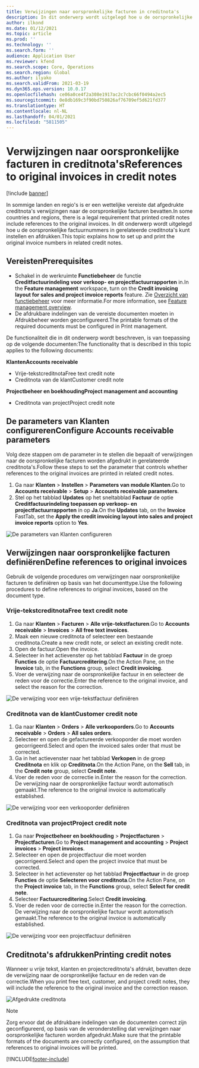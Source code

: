 ```yaml
---
title: Verwijzingen naar oorspronkelijke facturen in creditnota's
description: In dit onderwerp wordt uitgelegd hoe u de oorspronkelijke factuurnummers in gerelateerde creditnota's kunt instellen en afdrukken.
author: ilkond
ms.date: 01/12/2021
ms.topic: article
ms.prod: ''
ms.technology: ''
ms.search.form: ''
audience: Application User
ms.reviewer: kfend
ms.search.scope: Core, Operations
ms.search.region: Global
ms.author: ilyako
ms.search.validFrom: 2021-03-19
ms.dyn365.ops.version: 10.0.17
ms.openlocfilehash: ce06a0ce4f2a308e1917ac2c7cbc66f0494a2ec5
ms.sourcegitcommit: 0e8db169c3f90bd750826af76709ef5d621fd377
ms.translationtype: HT
ms.contentlocale: nl-NL
ms.lasthandoff: 04/01/2021
ms.locfileid: "5811505"
---
```

# <a name="references-to-original-invoices-in-credit-notes"></a><span data-ttu-id="3bcf3-103">Verwijzingen naar oorspronkelijke facturen in creditnota's</span><span class="sxs-lookup"><span data-stu-id="3bcf3-103">References to original invoices in credit notes</span></span>

[!include [banner](../includes/banner.md)]


<span data-ttu-id="3bcf3-104">In sommige landen en regio's is er een wettelijke vereiste dat afgedrukte creditnota's verwijzingen naar de oorspronkelijke facturen bevatten.</span><span class="sxs-lookup"><span data-stu-id="3bcf3-104">In some countries and regions, there is a legal requirement that printed credit notes include references to the original invoices.</span></span> <span data-ttu-id="3bcf3-105">In dit onderwerp wordt uitgelegd hoe u de oorspronkelijke factuurnummers in gerelateerde creditnota's kunt instellen en afdrukken.</span><span class="sxs-lookup"><span data-stu-id="3bcf3-105">This topic explains how to set up and print the original invoice numbers in related credit notes.</span></span>

## <a name="prerequisites"></a><span data-ttu-id="3bcf3-106">Vereisten</span><span class="sxs-lookup"><span data-stu-id="3bcf3-106">Prerequisites</span></span>

- <span data-ttu-id="3bcf3-107">Schakel in de werkruimte **Functiebeheer** de functie **Creditfactuurindeling voor verkoop- en projectfactuurrapporten** in.</span><span class="sxs-lookup"><span data-stu-id="3bcf3-107">In the **Feature management** workspace, turn on the **Credit invoicing layout for sales and project invoice reports** feature.</span></span> <span data-ttu-id="3bcf3-108">Zie [Overzicht van functiebeheer](../../fin-and-ops/get-started/feature-management/feature-management-overview.md) voor meer informatie.</span><span class="sxs-lookup"><span data-stu-id="3bcf3-108">For more information, see [Feature management overview](../../fin-and-ops/get-started/feature-management/feature-management-overview.md).</span></span>
- <span data-ttu-id="3bcf3-109">De afdrukbare indelingen van de vereiste documenten moeten in Afdrukbeheer worden geconfigureerd.</span><span class="sxs-lookup"><span data-stu-id="3bcf3-109">The printable formats of the required documents must be configured in Print management.</span></span>

<span data-ttu-id="3bcf3-110">De functionaliteit die in dit onderwerp wordt beschreven, is van toepassing op de volgende documenten:</span><span class="sxs-lookup"><span data-stu-id="3bcf3-110">The functionality that is described in this topic applies to the following documents:</span></span>

<span data-ttu-id="3bcf3-111">**Klanten**</span><span class="sxs-lookup"><span data-stu-id="3bcf3-111">**Accounts receivable**</span></span>

- <span data-ttu-id="3bcf3-112">Vrije-tekstcreditnota</span><span class="sxs-lookup"><span data-stu-id="3bcf3-112">Free text credit note</span></span>
- <span data-ttu-id="3bcf3-113">Creditnota van de klant</span><span class="sxs-lookup"><span data-stu-id="3bcf3-113">Customer credit note</span></span>

<span data-ttu-id="3bcf3-114">**Projectbeheer en boekhouding**</span><span class="sxs-lookup"><span data-stu-id="3bcf3-114">**Project management and accounting**</span></span>

- <span data-ttu-id="3bcf3-115">Creditnota van project</span><span class="sxs-lookup"><span data-stu-id="3bcf3-115">Project credit note</span></span>

## <a name="configure-accounts-receivable-parameters"></a><span data-ttu-id="3bcf3-116">De parameters van Klanten configureren</span><span class="sxs-lookup"><span data-stu-id="3bcf3-116">Configure Accounts receivable parameters</span></span>

<span data-ttu-id="3bcf3-117">Volg deze stappen om de parameter in te stellen die bepaalt of verwijzingen naar de oorspronkelijke facturen worden afgedrukt in gerelateerde creditnota's.</span><span class="sxs-lookup"><span data-stu-id="3bcf3-117">Follow these steps to set the parameter that controls whether references to the original invoices are printed in related credit notes.</span></span>

1. <span data-ttu-id="3bcf3-118">Ga naar **Klanten** \> **Instellen** \> **Parameters van module Klanten**.</span><span class="sxs-lookup"><span data-stu-id="3bcf3-118">Go to **Accounts receivable** \> **Setup** \> **Accounts receivable parameters**.</span></span>
2. <span data-ttu-id="3bcf3-119">Stel op het tabblad **Updates** op het sneltabblad **Factuur** de optie **Creditfactuurindeling toepassen op verkoop- en projectfactuurrapporten** in op **Ja**.</span><span class="sxs-lookup"><span data-stu-id="3bcf3-119">On the **Updates** tab, on the **Invoice** FastTab, set the **Apply the credit invoicing layout into sales and project invoice reports** option to **Yes**.</span></span>

![De parameters van Klanten configureren](media/original-invoice-number-in-credit-note.jpg)

## <a name="define-references-to-original-invoices"></a><span data-ttu-id="3bcf3-121">Verwijzingen naar oorspronkelijke facturen definiëren</span><span class="sxs-lookup"><span data-stu-id="3bcf3-121">Define references to original invoices</span></span>

<span data-ttu-id="3bcf3-122">Gebruik de volgende procedures om verwijzingen naar oorspronkelijke facturen te definiëren op basis van het documenttype.</span><span class="sxs-lookup"><span data-stu-id="3bcf3-122">Use the following procedures to define references to original invoices, based on the document type.</span></span>

### <a name="free-text-credit-note"></a><span data-ttu-id="3bcf3-123">Vrije-tekstcreditnota</span><span class="sxs-lookup"><span data-stu-id="3bcf3-123">Free text credit note</span></span>

1. <span data-ttu-id="3bcf3-124">Ga naar **Klanten** \> **Facturen** \> **Alle vrije-tekstfacturen**.</span><span class="sxs-lookup"><span data-stu-id="3bcf3-124">Go to **Accounts receivable** \> **Invoices** \> **All free text invoices**.</span></span>
2. <span data-ttu-id="3bcf3-125">Maak een nieuwe creditnota of selecteer een bestaande creditnota.</span><span class="sxs-lookup"><span data-stu-id="3bcf3-125">Create a new credit note, or select an existing credit note.</span></span>
3. <span data-ttu-id="3bcf3-126">Open de factuur.</span><span class="sxs-lookup"><span data-stu-id="3bcf3-126">Open the invoice.</span></span>
4. <span data-ttu-id="3bcf3-127">Selecteer in het actievenster op het tabblad **Factuur** in de groep **Functies** de optie **Factuurcreditering**.</span><span class="sxs-lookup"><span data-stu-id="3bcf3-127">On the Action Pane, on the **Invoice** tab, in the **Functions** group, select **Credit invoicing**.</span></span>
5. <span data-ttu-id="3bcf3-128">Voer de verwijzing naar de oorspronkelijke factuur in en selecteer de reden voor de correctie.</span><span class="sxs-lookup"><span data-stu-id="3bcf3-128">Enter the reference to the original invoice, and select the reason for the correction.</span></span>

![De verwijzing voor een vrije-tekstfactuur definiëren](media/reference-original-invoice-FTI.jpg)

### <a name="customer-credit-note"></a><span data-ttu-id="3bcf3-130">Creditnota van de klant</span><span class="sxs-lookup"><span data-stu-id="3bcf3-130">Customer credit note</span></span>

1. <span data-ttu-id="3bcf3-131">Ga naar **Klanten** \> **Orders** \> **Alle verkooporders**.</span><span class="sxs-lookup"><span data-stu-id="3bcf3-131">Go to **Accounts receivable** \> **Orders** \> **All sales orders**.</span></span>
2. <span data-ttu-id="3bcf3-132">Selecteer en open de gefactureerde verkooporder die moet worden gecorrigeerd.</span><span class="sxs-lookup"><span data-stu-id="3bcf3-132">Select and open the invoiced sales order that must be corrected.</span></span>
3. <span data-ttu-id="3bcf3-133">Ga in het actievenster naar het tabblad **Verkopen** in de groep **Creditnota** en klik op **Creditnota**.</span><span class="sxs-lookup"><span data-stu-id="3bcf3-133">On the Action Pane, on the **Sell** tab, in the **Credit note** group, select **Credit note**.</span></span>
4. <span data-ttu-id="3bcf3-134">Voer de reden voor de correctie in.</span><span class="sxs-lookup"><span data-stu-id="3bcf3-134">Enter the reason for the correction.</span></span> <span data-ttu-id="3bcf3-135">De verwijzing naar de oorspronkelijke factuur wordt automatisch gemaakt.</span><span class="sxs-lookup"><span data-stu-id="3bcf3-135">The reference to the original invoice is automatically established.</span></span>

![De verwijzing voor een verkooporder definiëren](media/reference-original-invoice-SO.jpg)

### <a name="project-credit-note"></a><span data-ttu-id="3bcf3-137">Creditnota van project</span><span class="sxs-lookup"><span data-stu-id="3bcf3-137">Project credit note</span></span>

1. <span data-ttu-id="3bcf3-138">Ga naar **Projectbeheer en boekhouding** \> **Projectfacturen** \> **Projectfacturen**.</span><span class="sxs-lookup"><span data-stu-id="3bcf3-138">Go to **Project management and accounting** \> **Project invoices** \> **Project invoices**.</span></span>
2. <span data-ttu-id="3bcf3-139">Selecteer en open de projectfactuur die moet worden gecorrigeerd.</span><span class="sxs-lookup"><span data-stu-id="3bcf3-139">Select and open the project invoice that must be corrected.</span></span>
3. <span data-ttu-id="3bcf3-140">Selecteer in het actievenster op het tabblad **Projectfactuur** in de groep **Functies** de optie **Selecteren voor creditnota**.</span><span class="sxs-lookup"><span data-stu-id="3bcf3-140">On the Action Pane, on the **Project invoice** tab, in the **Functions** group, select **Select for credit note**.</span></span>
4. <span data-ttu-id="3bcf3-141">Selecteer **Factuurcreditering**.</span><span class="sxs-lookup"><span data-stu-id="3bcf3-141">Select **Credit invoicing**.</span></span>
5. <span data-ttu-id="3bcf3-142">Voer de reden voor de correctie in.</span><span class="sxs-lookup"><span data-stu-id="3bcf3-142">Enter the reason for the correction.</span></span> <span data-ttu-id="3bcf3-143">De verwijzing naar de oorspronkelijke factuur wordt automatisch gemaakt.</span><span class="sxs-lookup"><span data-stu-id="3bcf3-143">The reference to the original invoice is automatically established.</span></span>

![De verwijzing voor een projectfactuur definiëren](media/reference-original-invoice-project.jpg)

## <a name="printing-credit-notes"></a><span data-ttu-id="3bcf3-145">Creditnota's afdrukken</span><span class="sxs-lookup"><span data-stu-id="3bcf3-145">Printing credit notes</span></span>

<span data-ttu-id="3bcf3-146">Wanneer u vrije tekst, klanten en projectcreditnota's afdrukt, bevatten deze de verwijzing naar de oorspronkelijke factuur en de reden van de correctie.</span><span class="sxs-lookup"><span data-stu-id="3bcf3-146">When you print free text, customer, and project credit notes, they will include the reference to the original invoice and the correction reason.</span></span>

![Afgedrukte creditnota](media/credit-note-FTI.jpg)

> [!NOTE]
> <span data-ttu-id="3bcf3-148">Zorg ervoor dat de afdrukbare indelingen van de documenten correct zijn geconfigureerd, op basis van de veronderstelling dat verwijzingen naar oorspronkelijke facturen worden afgedrukt.</span><span class="sxs-lookup"><span data-stu-id="3bcf3-148">Make sure that the printable formats of the documents are correctly configured, on the assumption that references to original invoices will be printed.</span></span>


[!INCLUDE[footer-include](../../includes/footer-banner.md)]

